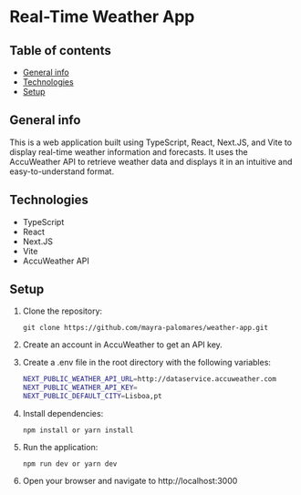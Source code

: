 # Real-Time Weather App

## Table of contents

- [General info](#general-info)
- [Technologies](#technologies)
- [Setup](#setup)

## General info

This is a web application built using TypeScript, React, Next.JS, and Vite to display real-time weather information and forecasts. It uses the AccuWeather API to retrieve weather data and displays it in an intuitive and easy-to-understand format.

## Technologies

- TypeScript
- React
- Next.JS
- Vite
- AccuWeather API

## Setup

1. Clone the repository:

   ```
   git clone https://github.com/mayra-palomares/weather-app.git
   ```

2. Create an account in AccuWeather to get an API key.

3. Create a .env file in the root directory with the following variables:

   ```bash
   NEXT_PUBLIC_WEATHER_API_URL=http://dataservice.accuweather.com
   NEXT_PUBLIC_WEATHER_API_KEY=
   NEXT_PUBLIC_DEFAULT_CITY=Lisboa,pt
   ```

4. Install dependencies:

   ```
   npm install or yarn install
   ```

5. Run the application:

   ```
   npm run dev or yarn dev
   ```

6. Open your browser and navigate to http://localhost:3000
